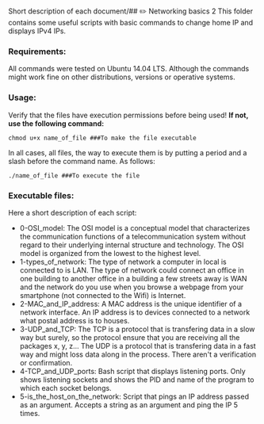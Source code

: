 Short description of each document/## :pencil2: Networking basics 2
This folder contains some useful scripts with basic commands  to change home IP and displays IPv4 IPs.
### Requirements:
All commands were tested on Ubuntu 14.04 LTS. Although the commands might work fine on other distributions, versions or operative systems.

### Usage:
Verify that the files have execution permissions before being used! **If not, use the following command:**

    chmod u+x name_of_file ###To make the file executable

In all cases, all files, the way to execute them is by putting a period and a slash before the command name. As follows:

    ./name_of_file ###To execute the file

### Executable files:

Here a short description of each script:
+ 0-OSI_model: The OSI model is a conceptual model that characterizes the communication functions of a telecommunication system without regard to their underlying internal structure and technology. The OSI model is organized from the lowest to the highest level.
+ 1-types_of_network: The type of network a computer in local is connected to is LAN. The type of network could connect an office in one building to another office in a building a few streets away is WAN and the  network do you use when you browse a webpage from your smartphone (not connected to the Wifi) is Internet.
+ 2-MAC_and_IP_address: A MAC address is the unique identifier of a network interface. An IP address is to devices connected to a network what postal address is to houses.
+ 3-UDP_and_TCP: The TCP is a protocol that is transfering data in a slow way but surely, so the protocol ensure that you are receiving all the packages x, y, z... The UDP is a protocol that is transfering data in a fast way and might loss data along in the process. There aren't a verification or confirmation.
+ 4-TCP_and_UDP_ports: Bash script that displays listening ports. Only shows listening sockets and shows the PID and name of the program to which each socket belongs.
+ 5-is_the_host_on_the_network: Script that pings an IP address passed as an argument. Accepts a string as an argument and ping the IP 5 times.
<!--stackedit_data:
eyJoaXN0b3J5IjpbLTE3Mjk4MTAxMzZdfQ==
-->